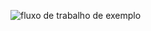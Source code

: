 ![fluxo de trabalho de exemplo](https://github.com/github/docs/actions/workflows/push.yml/badge.svg)